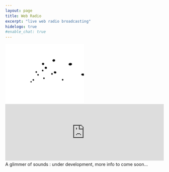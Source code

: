 ```yaml
---
layout: page
title: Web Radio
excerpt: "live web radio broadcasting"
hidelogo: true
#enable_chat: true
---
```

<img src="/images/dancing-particles.gif" alt="dancing-particles-image" class="center non-selectable"/>
<iframe class="center" src="https://mixlr.com/users/5538402/embed" width="100%" height="180px" scrolling="no" frameborder="no" marginheight="0" marginwidth="0"></iframe>
A glimmer of sounds : under development, more info to come soon...